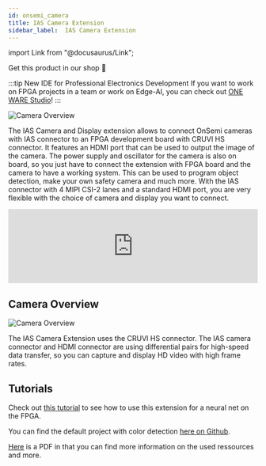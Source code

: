 ```yaml
---
id: onsemi_camera
title: IAS Camera Extension
sidebar_label:  IAS Camera Extension
---
```


import Link from "@docusaurus/Link";

<Link className="button button--lg shopButton margin-bottom--lg" href="https://shop.vhdplus.com/product/vhdplus-ias-camera-extension/">Get this product in our shop 🛒</Link>

:::tip New IDE for Professional Electronics Development
If you want to work on FPGA projects in a team or work on Edge-AI, you can check out [ONE WARE Studio](https://one-ware.com/studio)!
:::

![Camera Overview](/img/extensions/ias/Full_1.jpg)

The IAS Camera and Display extension allows to connect OnSemi cameras with IAS connector to an FPGA development board with CRUVI HS connector. It features an HDMI port that can be used to output the image of the camera. The power supply and oscillator for the camera is also on board, so you just have to connect the extension with FPGA board and the camera to have a working system.
This can be used to program object detection, make your own safety camera and much more. 
With the IAS connector with 4 MIPI CSI-2 lanes and a standard HDMI port, you are very flexible with the choice of camera and display you want to connect.

<div class="fluidMedia"><iframe id="ytplayer" type="text/html" width="100%" src="https://www.youtube.com/embed/nYiUiKzc0ho?autoplay=0&origin=http://vhdplus.com" frameborder="0" allowFullScreen></iframe></div>

## Camera Overview
![Camera Overview](/img/extensions/ias/Top_labled.png)

The IAS Camera Extension uses the CRUVI HS connector. The IAS camera connector and HDMI connector are using differential pairs for high-speed data transfer, so you can capture and display HD video with high frame rates.

## Tutorials
Check out [this tutorial](/docs/community/neural_net) to see how to use this extension for a neural net on the FPGA. 

You can find the default project with color detection [here on Github](https://github.com/leonbeier/ias_demo).

[Here](https://cdn.vhdplus.com/Article_MAX10_Camera.pdf) is a PDF in that you can find more information on the used ressources and more.
